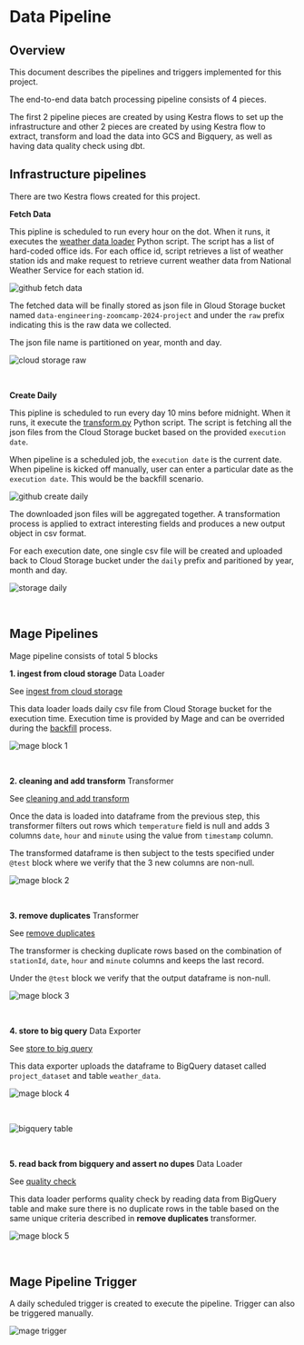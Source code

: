 # Data Pipeline

## Overview

This document describes the pipelines and triggers implemented for this project.

The end-to-end data batch processing pipeline consists of 4 pieces.

The first 2 pipeline pieces are created by using Kestra flows to set up the infrastructure and other 2 pieces are created by using Kestra flow to extract, transform and load the data into GCS and Bigquery, as well as having data quality check using dbt.


## Infrastructure pipelines

There are two Kestra flows created for this project.

**Fetch Data**

This pipline is scheduled to run every hour on the dot. When it runs, it executes the [weather data loader](../src/weather_data_loader.py) Python script. The script has a list of hard-coded office ids. For each office id, script retrieves a list of weather station ids and make request to retrieve current weather data from National Weather Service for each station id.

![github fetch data](./github_fetch_data.png)


The fetched data will be finally stored as json file in Gloud Storage bucket named `data-engineering-zoomcamp-2024-project` and under the `raw` prefix indicating this is the raw data we collected.

The json file name is partitioned on year, month and day.

![cloud storage raw](./storage_raw.png)


<br>

**Create Daily**

This pipline is scheduled to run every day 10 mins before midnight. When it runs, it execute the [transform.py](../src/transform.py) Python script. The script is fetching all the json files from the Cloud Storage bucket based on the provided `execution date`.

When pipeline is a scheduled job, the `execution date` is the current date. When pipeline is kicked off manually, user can enter a particular date as the `execution date`. This would be the backfill scenario.

![github create daily](./github_create_daily.png)

The downloaded json files will be aggregated together. A transformation process is applied to extract interesting fields and produces a new output object in csv format.

For each execution date, one single csv file will be created and uploaded back to Cloud Storage bucket under the `daily` prefix and paritioned by year, month and day.

![storage daily](./storage_daily.png)


<br>

## Mage Pipelines

Mage pipeline consists of total 5 blocks

**1. ingest from cloud storage** Data Loader

See [ingest from cloud storage](../mage/data-engineering-zoomcamp-2024-project/data_loaders/ingest_from_cloud_storage.py)


This data loader loads daily csv file from Cloud Storage bucket for the execution time. Execution time is provided by Mage and can be overrided during the [backfill](./backfill.md) process.


![mage block 1](./mage_block_1.png)


<br>

**2. cleaning and add transform** Transformer

See [cleaning and add transform](../mage/data-engineering-zoomcamp-2024-project/transformers/cleaning_and_add__transform.py)


Once the data is loaded into dataframe from the previous step, this transformer filters out rows which `temperature` field is null and adds 3 columns `date`, `hour` and `minute` using the value from `timestamp` column.

The transformed dataframe is then subject to the tests specified under `@test` block where we verify that the 3 new columns are non-null.


![mage block 2](./mage_block_2.png)


<br>

**3. remove duplicates** Transformer

See [remove duplicates](../mage/data-engineering-zoomcamp-2024-project/transformers/remove_duplicates.py)

The transformer is checking duplicate rows based on the combination of `stationId`, `date`, `hour` and `minute` columns and keeps the last record.

Under the `@test` block we verify that the output dataframe is non-null.


![mage block 3](./mage_block_3.png)

<br>


**4. store to big query** Data Exporter

See [store to big query](../mage/data-engineering-zoomcamp-2024-project/data_exporters/store_to_big_query.py)


This data exporter uploads the dataframe to BigQuery dataset called `project_dataset` and table `weather_data`.


![mage block 4](./mage_block_4.png)

<br>

![bigquery table](./bigquery_table.png)

<br>


**5. read back from bigquery and assert no dupes** Data Loader

See [quality check](../mage/data-engineering-zoomcamp-2024-project/data_loaders/read_back_from_bigquery_and_assert_no_dupes.py)


This data loader performs quality check by reading data from BigQuery table and make sure there is no duplicate rows in the table based on the same unique criteria described in **remove duplicates** transformer.


![mage block 5](./mage_block_5.png)


<br>

## Mage Pipeline Trigger

A daily scheduled trigger is created to execute the pipeline. Trigger can also be triggered manually.


![mage trigger](./mage_trigger.png)



